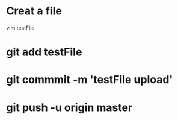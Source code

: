 # Creat a file
vim testFile
# git add testFile
# git commmit -m 'testFile upload'
# git push -u origin master
